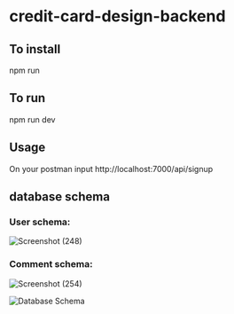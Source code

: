 # credit-card-design-backend

## 

## To install
npm run

## To run
npm run dev 

## Usage
On your postman input
http://localhost:7000/api/signup

## database schema

### User schema: 
![Screenshot (248)](https://user-images.githubusercontent.com/64624808/181905335-64a4c778-21af-422f-8cb0-80e427c4ab82.png)

### Comment schema:
![Screenshot (254)](https://user-images.githubusercontent.com/64624808/181905319-eb01d903-0d87-4fc7-a8ef-f5ef1c11a4d8.png)


![Database Schema](https://user-images.githubusercontent.com/64624808/181905364-44c0a15f-3d93-458c-9499-5eb7be0b42fa.png)
